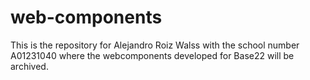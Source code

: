 # web-components

This is the repository for Alejandro Roiz Walss with the school number A01231040 where the webcomponents developed for Base22 will be archived.